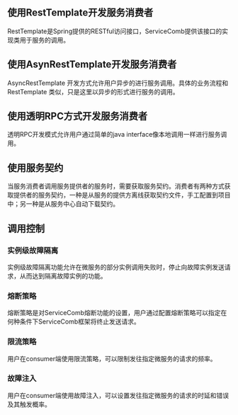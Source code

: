 ## 使用RestTemplate开发服务消费者
RestTemplate是Spring提供的RESTful访问接口，ServiceComb提供该接口的实现类用于服务的调用。

## 使用AsynRestTemplate开发服务消费者
AsyncRestTemplate 开发方式允许用户异步的进行服务调用。具体的业务流程和 RestTemplate 类似，只是这里以异步的形式进行服务的调用。

## 使用透明RPC方式开发服务消费者

透明RPC开发模式允许用户通过简单的java interface像本地调用一样进行服务调用。

## 使用服务契约
当服务消费者调用服务提供者的服务时，需要获取服务契约。消费者有两种方式获取提供者的服务契约，一种是从服务的提供方离线获取契约文件，手工配置到项目中；另一种是从服务中心自动下载契约。

## 调用控制

### 实例级故障隔离
实例级故障隔离功能允许在微服务的部分实例调用失败时，停止向故障实例发送请求，从而达到隔离故障实例的功能。

### 熔断策略
熔断策略是对ServiceComb熔断功能的设置，用户通过配置熔断策略可以指定在何种条件下ServiceComb框架将终止发送请求。

### 限流策略
用户在consumer端使用限流策略，可以限制发往指定微服务的请求的频率。

### 故障注入
用户在consumer端使用故障注入，可以设置发往指定微服务的请求的时延和错误及其触发概率。

